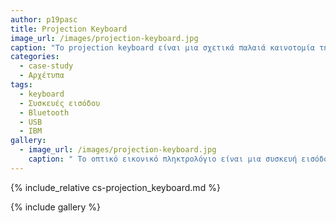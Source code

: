 ```yaml
---
author: p19pasc
title: Projection Keyboard
image_url: /images/projection-keyboard.jpg
caption: "Το projection keyboard είναι μια σχετικά παλαιά καινοτομία της IBM αλλά εντυπωσιακή, αφού αποικονίζοντας ένα άυλο πληκτρολόγιο πλήρης λειτουργικό νομίζουμε πως ζούμε στο μέλλον, ενώ η κατασκευή του είναι εξίσου λιτή."
categories:
  - case-study
  - Αρχέτυπα
tags:
  - keyboard
  - Συσκευές εισόδου
  - Bluetooth
  - USB
  - IBM 
gallery:
  - image_url: /images/projection-keyboard.jpg 
    caption: " Το οπτικό εικονικό πληκτρολόγιο είναι μια συσκευή εισόδου ενός υπολογιστή που προβάλλεται σε μια επιφάνεια. Οι εντολές εισόδου του πληκτρολογίου ανιχνεύονται από τις   κινήσεις των χεριών και των δακτύλων. Δημιουργήθηκε από μηχανικούς της IBM το 1992 και συνδέεται με συσκευές που διαθέτουν Bluetooth καθώς και από συσκευές smartphone, tablet, mini-PC που διαθέτουν λειτουργικό σύστημα Android, iOS ή Windows. "
---
```

{% include_relative cs-projection_keyboard.md %}

{% include gallery %}
